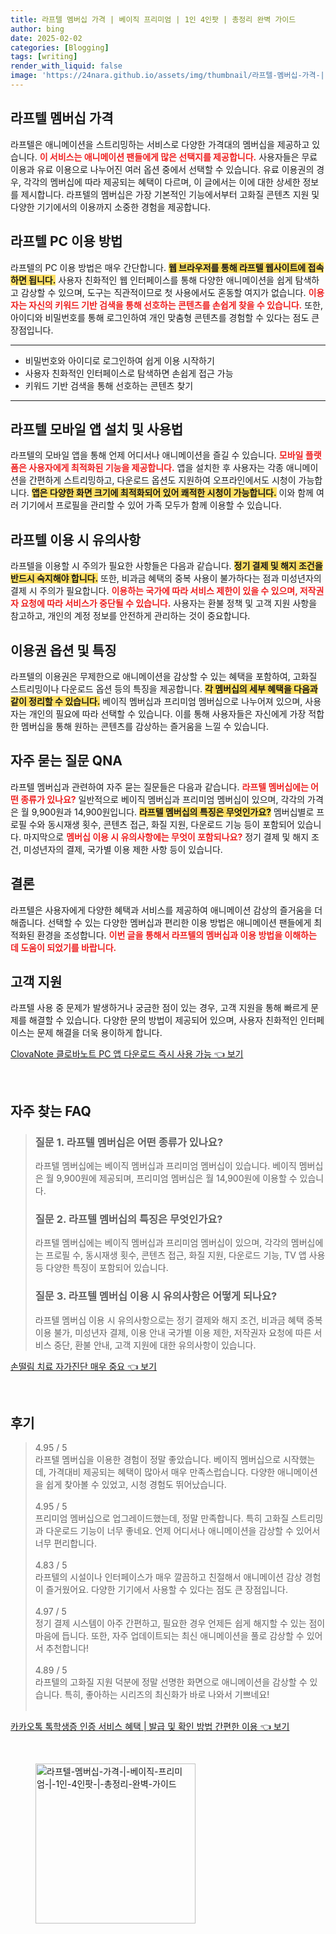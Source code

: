 ```yaml
---
title: 라프텔 멤버십 가격 | 베이직 프리미엄 | 1인 4인팟 | 총정리 완벽 가이드
author: bing
date: 2025-02-02
categories: [Blogging]
tags: [writing]
render_with_liquid: false
image: 'https://24nara.github.io/assets/img/thumbnail/라프텔-멤버십-가격-|-베이직-프리미엄-|-1인-4인팟-|-총정리-완벽-가이드.webp'
---
```



<h2 id='라프텔_멤버십_가격'>라프텔 멤버십 가격</h2>

<p>라프텔은 애니메이션을 스트리밍하는 서비스로 다양한 가격대의 멤버십을 제공하고 있습니다. <b><span style="color: #ee2323;">이 서비스는 애니메이션 팬들에게 많은 선택지를 제공합니다.</span></b> 사용자들은 무료 이용과 유료 이용으로 나누어진 여러 옵션 중에서 선택할 수 있습니다. 유료 이용권의 경우, 각각의 멤버십에 따라 제공되는 혜택이 다르며, 이 글에서는 이에 대한 상세한 정보를 제시합니다. 라프텔의 멤버십은 가장 기본적인 기능에서부터 고화질 콘텐츠 지원 및 다양한 기기에서의 이용까지 소중한 경험을 제공합니다.</p>

<h2 id='라프텔_PC_이용_방법'>라프텔 PC 이용 방법</h2>

<p>라프텔의 PC 이용 방법은 매우 간단합니다. <b><span style="background-color: #ffe066;">웹 브라우저를 통해 라프텔 웹사이트에 접속하면 됩니다.</span></b> 사용자 친화적인 웹 인터페이스를 통해 다양한 애니메이션을 쉽게 탐색하고 감상할 수 있으며, 도구는 직관적이므로 첫 사용에서도 혼동할 여지가 없습니다. <b><span style="color: #ee2323;">이용자는 자신의 키워드 기반 검색을 통해 선호하는 콘텐츠를 손쉽게 찾을 수 있습니다.</span></b> 또한, 아이디와 비밀번호를 통해 로그인하여 개인 맞춤형 콘텐츠를 경험할 수 있다는 점도 큰 장점입니다.</p>

<hr />

<ul>
    <li>비밀번호와 아이디로 로그인하여 쉽게 이용 시작하기</li>
    <li>사용자 친화적인 인터페이스로 탐색하면 손쉽게 접근 가능</li>
    <li>키워드 기반 검색을 통해 선호하는 콘텐츠 찾기</li>
</ul>

<hr />

<h2 id='모바일_앱_설치_및_사용법'>라프텔 모바일 앱 설치 및 사용법</h2>

<p>라프텔의 모바일 앱을 통해 언제 어디서나 애니메이션을 즐길 수 있습니다. <b><span style="color: #ee2323;">모바일 플랫폼은 사용자에게 최적화된 기능을 제공합니다.</span></b> 앱을 설치한 후 사용자는 각종 애니메이션을 간편하게 스트리밍하고, 다운로드 옵션도 지원하여 오프라인에서도 시청이 가능합니다. <b><span style="background-color: #ffe066;">앱은 다양한 화면 크기에 최적화되어 있어 쾌적한 시청이 가능합니다.</span></b> 이와 함께 여러 기기에서 프로필을 관리할 수 있어 가족 모두가 함께 이용할 수 있습니다.</p>

<h2 id='이용_시_유의사항'>라프텔 이용 시 유의사항</h2>

<p>라프텔을 이용할 시 주의가 필요한 사항들은 다음과 같습니다. <b><span style="background-color: #ffe066;">정기 결제 및 해지 조건을 반드시 숙지해야 합니다.</span></b> 또한, 비과금 혜택의 중복 사용이 불가하다는 점과 미성년자의 결제 시 주의가 필요합니다. <b><span style="color: #ee2323;">이용하는 국가에 따라 서비스 제한이 있을 수 있으며, 저작권자 요청에 따라 서비스가 중단될 수 있습니다.</span></b> 사용자는 환불 정책 및 고객 지원 사항을 참고하고, 개인의 계정 정보를 안전하게 관리하는 것이 중요합니다.</p>

<h2 id='이용권_옵션_및_특징'>이용권 옵션 및 특징</h2>

<p>라프텔의 이용권은 무제한으로 애니메이션을 감상할 수 있는 혜택을 포함하여, 고화질 스트리밍이나 다운로드 옵션 등의 특징을 제공합니다. <b><span style="background-color: #ffe066;">각 멤버십의 세부 혜택을 다음과 같이 정리할 수 있습니다.</span></b> 베이직 멤버십과 프리미엄 멤버십으로 나누어져 있으며, 사용자는 개인의 필요에 따라 선택할 수 있습니다. 이를 통해 사용자들은 자신에게 가장 적합한 멤버십을 통해 원하는 콘텐츠를 감상하는 즐거움을 느낄 수 있습니다.</p>

<h2 id='자주_묻는_질문'>자주 묻는 질문 QNA</h2>

<p>라프텔 멤버십과 관련하여 자주 묻는 질문들은 다음과 같습니다. <b><span style="color: #ee2323;">라프텔 멤버십에는 어떤 종류가 있나요?</span></b> 일반적으로 베이직 멤버십과 프리미엄 멤버십이 있으며, 각각의 가격은 월 9,900원과 14,900원입니다. <b><span style="background-color: #ffe066;">라프텔 멤버십의 특징은 무엇인가요?</span></b> 멤버십별로 프로필 수와 동시재생 횟수, 콘텐츠 접근, 화질 지원, 다운로드 기능 등이 포함되어 있습니다. 마지막으로 <b><span style="color: #ee2323;">멤버십 이용 시 유의사항에는 무엇이 포함되나요?</span></b> 정기 결제 및 해지 조건, 미성년자의 결제, 국가별 이용 제한 사항 등이 있습니다.</p>

<h2 id='결론'>결론</h2>

<p>라프텔은 사용자에게 다양한 혜택과 서비스를 제공하여 애니메이션 감상의 즐거움을 더해줍니다. 선택할 수 있는 다양한 멤버십과 편리한 이용 방법은 애니메이션 팬들에게 최적화된 환경을 조성합니다. <b><span style="color: #ee2323;">이번 글을 통해서 라프텔의 멤버십과 이용 방법을 이해하는 데 도움이 되었기를 바랍니다.</span></b></p>

<h2 id='고객_지원'>고객 지원</h2>

<p>라프텔 사용 중 문제가 발생하거나 궁금한 점이 있는 경우, 고객 지원을 통해 빠르게 문제를 해결할 수 있습니다. 다양한 문의 방법이 제공되어 있으며, 사용자 친화적인 인터페이스는 문제 해결을 더욱 용이하게 합니다.</p>


<p><a class="click-button" title="ClovaNote 클로바노트 PC 앱 다운로드 즉시 사용 가능" href="https://24nara.github.io/posts/ClovaNote-%ED%81%B4%EB%A1%9C%EB%B0%94%EB%85%B8%ED%8A%B8-PC-%EC%95%B1-%EB%8B%A4%EC%9A%B4%EB%A1%9C%EB%93%9C-%EC%A6%89%EC%8B%9C-%EC%82%AC%EC%9A%A9-%EA%B0%80%EB%8A%A5/" rel="dofollow">ClovaNote 클로바노트 PC 앱 다운로드 즉시 사용 가능 👈 보기</a></p><br>
<h2 id='자주_찾는_FAQ'>자주 찾는 FAQ</h2>
<div itemscope="" itemtype="https://schema.org/FAQPage"> 
<blockquote> 
<div itemscope="" itemprop="mainEntity" itemtype="https://schema.org/Question"> 
<h3 itemprop="name">질문 1. 라프텔 멤버십은 어떤 종류가 있나요?</h3> 
<div itemscope="" itemprop="acceptedAnswer" itemtype="https://schema.org/Answer"> 
<span itemprop="text"> 
<p>라프텔 멤버십에는 베이직 멤버십과 프리미엄 멤버십이 있습니다. 베이직 멤버십은 월 9,900원에 제공되며, 프리미엄 멤버십은 월 14,900원에 이용할 수 있습니다.</p> 
</span> 
</div> 
</div> 

<div itemscope="" itemprop="mainEntity" itemtype="https://schema.org/Question"> 
<h3 itemprop="name">질문 2. 라프텔 멤버십의 특징은 무엇인가요?</h3> 
<div itemscope="" itemprop="acceptedAnswer" itemtype="https://schema.org/Answer"> 
<span itemprop="text"> 
<p>라프텔 멤버십에는 베이직 멤버십과 프리미엄 멤버십이 있으며, 각각의 멤버십에는 프로필 수, 동시재생 횟수, 콘텐츠 접근, 화질 지원, 다운로드 기능, TV 앱 사용 등 다양한 특징이 포함되어 있습니다.</p> 
</span> 
</div> 
</div> 

<div itemscope="" itemprop="mainEntity" itemtype="https://schema.org/Question"> 
<h3 itemprop="name">질문 3. 라프텔 멤버십 이용 시 유의사항은 어떻게 되나요?</h3> 
<div itemscope="" itemprop="acceptedAnswer" itemtype="https://schema.org/Answer"> 
<span itemprop="text"> 
<p>라프텔 멤버십 이용 시 유의사항으로는 정기 결제와 해지 조건, 비과금 혜택 중복 이용 불가, 미성년자 결제, 이용 안내 국가별 이용 제한, 저작권자 요청에 따른 서비스 중단, 환불 안내, 고객 지원에 대한 유의사항이 있습니다.</p> 
</span> 
</div> 
</div> 
</blockquote> 
</div>
<p><a class="click-button" title="손떨림 치료 자가진단 매우 중요" href="https://24nara.github.io/posts/%EC%86%90%EB%96%A8%EB%A6%BC-%EC%B9%98%EB%A3%8C-%EC%9E%90%EA%B0%80%EC%A7%84%EB%8B%A8-%EB%A7%A4%EC%9A%B0-%EC%A4%91%EC%9A%94/" rel="dofollow">손떨림 치료 자가진단 매우 중요 👈 보기</a></p><br>
<h2 id='후기'>후기</h2>
<div itemscope itemtype="https://schema.org/Product">
  <blockquote>
  <div itemprop="review" itemscope itemtype="https://schema.org/Review">
      <div itemprop="reviewRating" itemscope itemtype="https://schema.org/Rating"> <span itemprop="ratingValue">4.95</span> / <span itemprop="bestRating">5</span> </div>
      <span itemprop="reviewBody">라프텔 멤버십을 이용한 경험이 정말 좋았습니다. 베이직 멤버십으로 시작했는데, 가격대비 제공되는 혜택이 많아서 매우 만족스럽습니다. 다양한 애니메이션을 쉽게 찾아볼 수 있었고, 시청 경험도 뛰어났습니다.</span>
  </div>
  <br>
  <div itemprop="review" itemscope itemtype="https://schema.org/Review">
      <div itemprop="reviewRating" itemscope itemtype="https://schema.org/Rating"> <span itemprop="ratingValue">4.95</span> / <span itemprop="bestRating">5</span> </div>
      <span itemprop="reviewBody">프리미엄 멤버십으로 업그레이드했는데, 정말 만족합니다. 특히 고화질 스트리밍과 다운로드 기능이 너무 좋네요. 언제 어디서나 애니메이션을 감상할 수 있어서 너무 편리합니다.</span>
  </div>
  <br>
  <div itemprop="review" itemscope itemtype="https://schema.org/Review">
      <div itemprop="reviewRating" itemscope itemtype="https://schema.org/Rating"> <span itemprop="ratingValue">4.83</span> / <span itemprop="bestRating">5</span> </div>
      <span itemprop="reviewBody">라프텔의 시설이나 인터페이스가 매우 깔끔하고 친절해서 애니메이션 감상 경험이 즐거웠어요. 다양한 기기에서 사용할 수 있다는 점도 큰 장점입니다.</span>
  </div>
  <br>
  <div itemprop="review" itemscope itemtype="https://schema.org/Review">
      <div itemprop="reviewRating" itemscope itemtype="https://schema.org/Rating"> <span itemprop="ratingValue">4.97</span> / <span itemprop="bestRating">5</span> </div>
      <span itemprop="reviewBody">정기 결제 시스템이 아주 간편하고, 필요한 경우 언제든 쉽게 해지할 수 있는 점이 마음에 듭니다. 또한, 자주 업데이트되는 최신 애니메이션을 풀로 감상할 수 있어서 추천합니다!</span>
  </div>
  <br>
  <div itemprop="review" itemscope itemtype="https://schema.org/Review">
      <div itemprop="reviewRating" itemscope itemtype="https://schema.org/Rating"> <span itemprop="ratingValue">4.89</span> / <span itemprop="bestRating">5</span> </div>
      <span itemprop="reviewBody">라프텔의 고화질 지원 덕분에 정말 선명한 화면으로 애니메이션을 감상할 수 있습니다. 특히, 좋아하는 시리즈의 최신화가 바로 나와서 기쁘네요!</span>
  </div>
  <br>
  </blockquote>
</div>
<p><a class="click-button" title="카카오톡 톡학생증 인증 서비스 혜택 | 발급 및 확인 방법 간편한 이용" href="https://24nara.github.io/posts/%EC%B9%B4%EC%B9%B4%EC%98%A4%ED%86%A1-%ED%86%A1%ED%95%99%EC%83%9D%EC%A6%9D-%EC%9D%B8%EC%A6%9D-%EC%84%9C%EB%B9%84%EC%8A%A4-%ED%98%9C%ED%83%9D-%EB%B0%9C%EA%B8%89-%EB%B0%8F-%ED%99%95%EC%9D%B8-%EB%B0%A9%EB%B2%95-%EA%B0%84%ED%8E%B8%ED%95%9C-%EC%9D%B4%EC%9A%A9/" rel="dofollow">카카오톡 톡학생증 인증 서비스 혜택 | 발급 및 확인 방법 간편한 이용 👈 보기</a></p><br>
<figure class="image"><img src="https://24nara.github.io/assets/img/thumbnail/라프텔-멤버십-가격-|-베이직-프리미엄-|-1인-4인팟-|-총정리-완벽-가이드.webp" alt="라프텔-멤버십-가격-|-베이직-프리미엄-|-1인-4인팟-|-총정리-완벽-가이드" width="256" height="256"></figure>